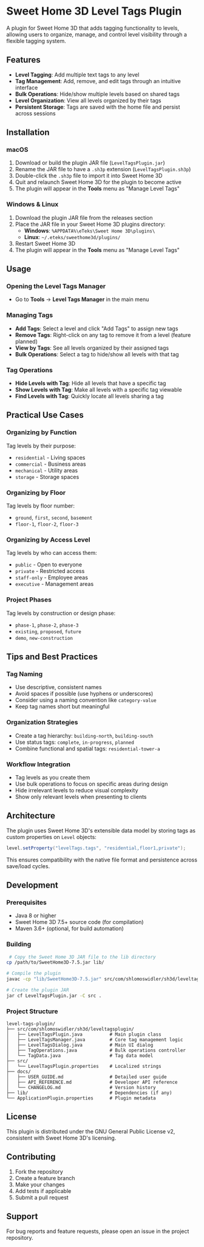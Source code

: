 # Sweet Home 3D Level Tags Plugin

A plugin for Sweet Home 3D that adds tagging functionality to levels, allowing users to organize, manage, and control level visibility through a flexible tagging system.

## Features

- **Level Tagging**: Add multiple text tags to any level
- **Tag Management**: Add, remove, and edit tags through an intuitive interface  
- **Bulk Operations**: Hide/show multiple levels based on shared tags
- **Level Organization**: View all levels organized by their tags
- **Persistent Storage**: Tags are saved with the home file and persist across sessions

## Installation

### macOS
1. Download or build the plugin JAR file (`LevelTagsPlugin.jar`)
2. Rename the JAR file to have a `.sh3p` extension (`LevelTagsPlugin.sh3p`)
3. Double-click the `.sh3p` file to import it into Sweet Home 3D
4. Quit and relaunch Sweet Home 3D for the plugin to become active
5. The plugin will appear in the **Tools** menu as "Manage Level Tags"

### Windows & Linux
1. Download the plugin JAR file from the releases section
2. Place the JAR file in your Sweet Home 3D plugins directory:
   - **Windows**: `%APPDATA%\eTeks\Sweet Home 3D\plugins\`
   - **Linux**: `~/.eteks/sweethome3d/plugins/`
3. Restart Sweet Home 3D
4. The plugin will appear in the **Tools** menu as "Manage Level Tags"

## Usage

### Opening the Level Tags Manager
- Go to **Tools** → **Level Tags Manager** in the main menu

### Managing Tags
- **Add Tags**: Select a level and click "Add Tags" to assign new tags
- **Remove Tags**: Right-click on any tag to remove it from a level (feature planned)
- **View by Tags**: See all levels organized by their assigned tags
- **Bulk Operations**: Select a tag to hide/show all levels with that tag

### Tag Operations
- **Hide Levels with Tag**: Hide all levels that have a specific tag
- **Show Levels with Tag**: Make all levels with a specific tag viewable
- **Find Levels with Tag**: Quickly locate all levels sharing a tag

## Practical Use Cases

### Organizing by Function
Tag levels by their purpose:
- `residential` - Living spaces
- `commercial` - Business areas  
- `mechanical` - Utility areas
- `storage` - Storage spaces

### Organizing by Floor
Tag levels by floor number:
- `ground`, `first`, `second`, `basement`
- `floor-1`, `floor-2`, `floor-3`

### Organizing by Access Level
Tag levels by who can access them:
- `public` - Open to everyone
- `private` - Restricted access
- `staff-only` - Employee areas
- `executive` - Management areas

### Project Phases
Tag levels by construction or design phase:
- `phase-1`, `phase-2`, `phase-3`
- `existing`, `proposed`, `future`
- `demo`, `new-construction`

## Tips and Best Practices

### Tag Naming
- Use descriptive, consistent names
- Avoid spaces if possible (use hyphens or underscores)
- Consider using a naming convention like `category-value`
- Keep tag names short but meaningful

### Organization Strategies
- Create a tag hierarchy: `building-north`, `building-south`
- Use status tags: `complete`, `in-progress`, `planned`
- Combine functional and spatial tags: `residential-tower-a`

### Workflow Integration
- Tag levels as you create them
- Use bulk operations to focus on specific areas during design
- Hide irrelevant levels to reduce visual complexity
- Show only relevant levels when presenting to clients

## Architecture

The plugin uses Sweet Home 3D's extensible data model by storing tags as custom properties on `Level` objects:

```java
level.setProperty("levelTags.tags", "residential,floor1,private");
```

This ensures compatibility with the native file format and persistence across save/load cycles.

## Development

### Prerequisites
- Java 8 or higher
- Sweet Home 3D 7.5+ source code (for compilation)
- Maven 3.6+ (optional, for build automation)

### Building
```bash
 # Copy the Sweet Home 3D JAR file to the lib directory
cp /path/to/SweetHome3D-7.5.jar lib/

# Compile the plugin
javac -cp "lib/SweetHome3D-7.5.jar" src/com/shlomoswidler/sh3d/leveltagsplugin/*.java

# Create the plugin JAR
jar cf LevelTagsPlugin.jar -C src .

```

### Project Structure
```
level-tags-plugin/
├── src/com/shlomoswidler/sh3d/leveltagsplugin/
│   ├── LevelTagsPlugin.java          # Main plugin class
│   ├── LevelTagsManager.java         # Core tag management logic
│   ├── LevelTagsDialog.java          # Main UI dialog
│   ├── TagOperations.java            # Bulk operations controller
│   └── TagData.java                  # Tag data model
├── src/
│   └── LevelTagsPlugin.properties    # Localized strings
├── docs/
│   ├── USER_GUIDE.md                 # Detailed user guide
│   ├── API_REFERENCE.md              # Developer API reference
│   └── CHANGELOG.md                  # Version history
├── lib/                              # Dependencies (if any)
└── ApplicationPlugin.properties      # Plugin metadata
```

## License

This plugin is distributed under the GNU General Public License v2, consistent with Sweet Home 3D's licensing.

## Contributing

1. Fork the repository
2. Create a feature branch
3. Make your changes
4. Add tests if applicable  
5. Submit a pull request

## Support

For bug reports and feature requests, please open an issue in the project repository.